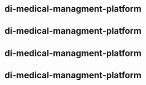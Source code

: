 # di-medical-managment-platform
# di-medical-managment-platform
# di-medical-managment-platform
# di-medical-managment-platform
